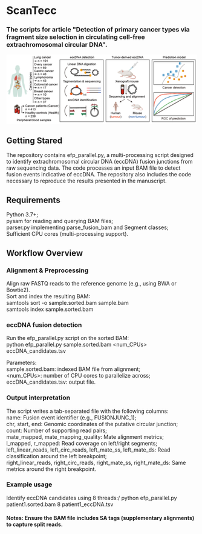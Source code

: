 # ScanTecc
### The scripts for article "Detection of primary cancer types via fragment size selection in circulating cell-free extrachromosomal circular DNA".
![](figure/Overview.png "Overview")


## Getting Stared
The repository contains efp_parallel.py, a multi-processing script designed to identify extrachromosomal circular DNA (eccDNA) fusion junctions from raw sequencing data. The code processes an input BAM file to detect fusion events indicative of eccDNA. The repository also includes the code necessary to reproduce the results presented in the manuscript.

## Requirements
Python 3.7+; \
pysam for reading and querying BAM files; \
parser.py implementing parse_fusion_bam and Segment classes; \
Sufficient CPU cores (multi-processing support).

## Workflow Overview

### Alignment & Preprocessing
Align raw FASTQ reads to the reference genome (e.g., using BWA or Bowtie2).\
Sort and index the resulting BAM:\
    samtools sort -o sample.sorted.bam sample.bam\
    samtools index sample.sorted.bam
### eccDNA fusion detection
Run the efp_parallel.py script on the sorted BAM:\
    python efp_parallel.py sample.sorted.bam <num_CPUs> eccDNA_candidates.tsv

Parameters:\
    sample.sorted.bam: indexed BAM file from alignment;\
    <num_CPUs>: number of CPU cores to parallelize across;\
    eccDNA_candidates.tsv: output file.
### Output interpretation
The script writes a tab-separated file with the following columns:\
    name: Fusion event identifier (e.g., FUSIONJUNC_1);\
    chr, start, end: Genomic coordinates of the putative circular junction;\
    count: Number of supporting read pairs;\
    mate_mapped, mate_mapping_quality: Mate alignment metrics;\
    l_mapped, r_mapped: Read coverage on left/right segments;\
    left_linear_reads, left_circ_reads, left_mate_ss, left_mate_ds: Read classification around the left breakpoint;\
    right_linear_reads, right_circ_reads, right_mate_ss, right_mate_ds: Same metrics around the right breakpoint.
### Example usage
Identify eccDNA candidates using 8 threads:/
python efp_parallel.py patient1.sorted.bam 8 patient1_eccDNA.tsv
#### Notes: Ensure the BAM file includes SA tags (supplementary alignments) to capture split reads.



    
